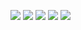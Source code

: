 ![](http://github-profile-summary-cards.vercel.app/api/cards/profile-details?username=congchuahiep&theme=github)
![](http://github-profile-summary-cards.vercel.app/api/cards/repos-per-language?username=congchuahiep&theme=github)
![](http://github-profile-summary-cards.vercel.app/api/cards/most-commit-language?username=congchuahiep&theme=github)
![](http://github-profile-summary-cards.vercel.app/api/cards/stats?username=congchuahiep&theme=github)
![](http://github-profile-summary-cards.vercel.app/api/cards/productive-time?username=congchuahiep&theme=github&utcOffset=8)
